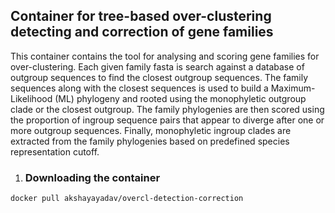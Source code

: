 ## Container for tree-based over-clustering detecting and correction of gene families

This container contains the tool for analysing and scoring gene families for over-clustering. Each given family fasta is search against a database of outgroup sequences to find the closest outgroup sequences. The family sequences along with the closest sequences is used to build a Maximum-Likelihood (ML) phylogeny and rooted using the monophyletic outgroup clade or the closest outgroup. The family phylogenies are then scored using the proportion of ingroup sequence pairs that appear to diverge after one or more outgroup sequences. Finally, monophyletic ingroup clades are extracted from the family phylogenies based on predefined species representation cutoff.

 1. ### Downloading the container
 ```
docker pull akshayayadav/overcl-detection-correction 
 ```   
